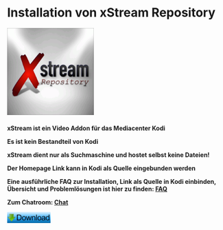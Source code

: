 <html>
  <head>
    <title>Willkommen bei xStream!</title></head>
  <body>
  <h1>Installation von xStream Repository</h1>
  <img src="icon.png" style="max-width: 40%;">
    <h4><p>xStream ist ein Video Addon für das Mediacenter Kodi</p>
     <p>Es ist kein Bestandteil von Kodi</p>
     <p>xStream dient nur als Suchmaschine und hostet selbst keine Dateien!</p>
     <p>Der Homepage Link kann in Kodi als Quelle eingebunden werden</p>
     <p>Eine ausführliche FAQ zur Installation, Link als Quelle in Kodi einbinden, Übersicht und Problemlösungen ist hier zu finden:
      <a href="https://github.com/streamxstream/xStream-FAQ/blob/master/xStream_Anleitung_FAQ.md">FAQ</a></p> 
     <p>Zum Chatroom:
      <a href="https://gitter.im/Lastship_Chat/xStream">Chat</a></p>
      <!--Download Buttom-->
      <p><a href="https://github.com/Ron801/Web/blob/gh-pages/repository.xstream-1.1.9.zip?raw=true"><img src="https://raw.githubusercontent.com/Ron801/Web/gh-pages/Download%20Bild.jpg" style="max-width: 20%;"></a></p></h4>
  </body>
</html>
